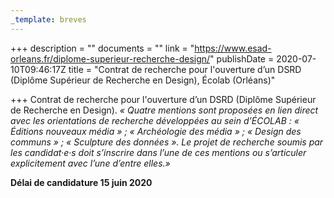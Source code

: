 ```yaml
---
_template: breves
---
```


+++
description = ""
documents = ""
link = "https://www.esad-orleans.fr/diplome-superieur-recherche-design/"
publishDate = 2020-07-10T09:46:17Z
title = "Contrat de recherche pour l'ouverture d’un DSRD (Diplôme Supérieur de Recherche en Design), Écolab (Orléans)"

+++
Contrat de recherche pour l'ouverture d’un DSRD (Diplôme Supérieur de Recherche en Design). _« Quatre mentions sont proposées en lien direct avec les orientations de recherche développées au sein d’ÉCOLAB : « Éditions nouveaux média » ; « Archéologie des média » ; « Design des communs » ; « Sculpture des données ». Le projet de recherche soumis par les candidat·e·s doit s’inscrire dans l’une de ces mentions ou s’articuler explicitement avec l’une d’entre elles.»_ 

  
**Délai de candidature 15 juin 2020**
